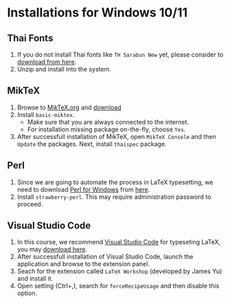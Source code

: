 # Installations for Windows 10/11

## Thai Fonts

1. If you do not install Thai fonts like `TH Sarabun New` yet, please consider to [download from here](../../assets/thaifonts.zip).
1. Unzip and install into the system.

## MikTeX

1. Browse to [MikTeX.org](https://miktex.org) and [download](https://miktex.org/download/ctan/systems/win32/miktex/setup/windows-x64/basic-miktex-24.1-x64.exe)
1. Install `basic-miktex`. 
	- Make sure that you are always connected to the internet.
	- For installation missing package on-the-fly, choose `Yes`.
1. After successfull installation of MikTeX, open `MikTeX Console` and then `Update` the packages. Next, install `thaispec` package.

## Perl

1. Since we are going to automate the process in LaTeX typesetting, we need to download [Perl for Windows](https://strawberryperl.com) from [here](https://github.com/StrawberryPerl/Perl-Dist-Strawberry/releases/download/SP_53822_64bit/strawberry-perl-5.38.2.2-64bit.msi).
1. Install `strawberry-perl`. This may require administration password to proceed.

## Visual Studio Code

1. In this course, we recommend [Visual Studio Code](https://code.visualstudio.com) for typeseting LaTeX, you may [download here](https://code.visualstudio.com/sha/download?build=stable&os=win32-x64-user).
1. After successfull installation of Visual Studio Code, launch the application and browse to the extension panel.
1. Seach for the extension called `LaTeX Workshop` (developed by James Yu) and install it.
1. Open setting (Ctrl+,),  search for `forceRecipeUsage` and then disable this option.